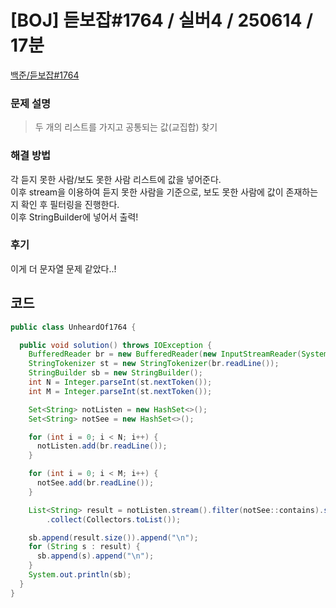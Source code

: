 # [BOJ] 듣보잡#1764 / 실버4 / 250614 / 17분

[백준/듣보잡#1764](https://www.acmicpc.net/problem/1764)

### 문제 설명

> 두 개의 리스트를 가지고 공통되는 값(교집합) 찾기

### 해결 방법

각 듣지 못한 사람/보도 못한 사람 리스트에 값을 넣어준다.<br>
이후 stream을 이용하여 듣지 못한 사람을 기준으로, 보도 못한 사람에 값이 존재하는지 확인 후 필터링을 진행한다.<br>
이후 StringBuilder에 넣어서 출력!

### 후기

이게 더 문자열 문제 같았다..!

## 코드

```java
public class UnheardOf1764 {

  public void solution() throws IOException {
    BufferedReader br = new BufferedReader(new InputStreamReader(System.in));
    StringTokenizer st = new StringTokenizer(br.readLine());
    StringBuilder sb = new StringBuilder();
    int N = Integer.parseInt(st.nextToken());
    int M = Integer.parseInt(st.nextToken());

    Set<String> notListen = new HashSet<>();
    Set<String> notSee = new HashSet<>();

    for (int i = 0; i < N; i++) {
      notListen.add(br.readLine());
    }

    for (int i = 0; i < M; i++) {
      notSee.add(br.readLine());
    }

    List<String> result = notListen.stream().filter(notSee::contains).sorted()
        .collect(Collectors.toList());

    sb.append(result.size()).append("\n");
    for (String s : result) {
      sb.append(s).append("\n");
    }
    System.out.println(sb);
  }
}

```

